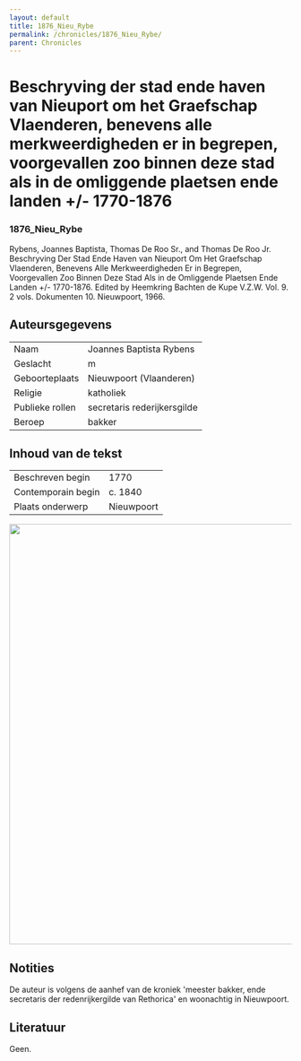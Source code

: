 ```yaml
---
layout: default
title: 1876_Nieu_Rybe
permalink: /chronicles/1876_Nieu_Rybe/
parent: Chronicles
--- 
```



# Beschryving der stad ende haven van Nieuport om het Graefschap Vlaenderen, benevens alle merkweerdigheden er in begrepen, voorgevallen zoo binnen deze stad als in de omliggende plaetsen ende landen +/- 1770-1876 

### 1876_Nieu_Rybe 

Rybens, Joannes Baptista, Thomas De Roo Sr., and Thomas De Roo Jr. Beschryving Der Stad Ende Haven van Nieuport Om Het Graefschap Vlaenderen, Benevens Alle Merkweerdigheden Er in Begrepen, Voorgevallen Zoo Binnen Deze Stad Als in de Omliggende Plaetsen Ende Landen +/- 1770-1876. Edited by Heemkring Bachten de Kupe V.Z.W. Vol. 9. 2 vols. Dokumenten 10. Nieuwpoort, 1966. 

## Auteursgegevens 

| | | 
| --------------- | --------------- | 
| Naam | Joannes Baptista Rybens | 
| Geslacht | m | 
| Geboorteplaats | Nieuwpoort (Vlaanderen) | 
| Religie | katholiek | 
| Publieke rollen | secretaris rederijkersgilde | 
| Beroep | bakker | 

## Inhoud van de tekst 

| | | 
| --------------- | --------------- | 
| Beschreven begin | 1770 | 
| Contemporain begin | c. 1840 | 
| Plaats onderwerp | Nieuwpoort | 

[<img src="..\..\barplots_chronicles\1876_Nieu_Rybe.jpg" width="750"/>](..\..\barplots_chronicles\1876_Nieu_Rybe.jpg) 

## Notities 

De auteur is volgens de aanhef van de kroniek 'meester bakker, ende secretaris der redenrijkergilde van
Rethorica' en woonachtig in Nieuwpoort.


## Literatuur

Geen.

